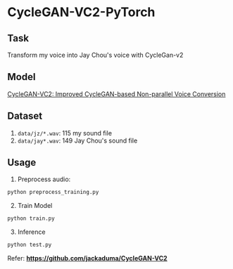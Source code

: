 # **CycleGAN-VC2-PyTorch**
## Task 

Transform my voice into Jay Chou's voice with CycleGan-v2

## Model 

[CycleGAN-VC2: Improved CycleGAN-based Non-parallel Voice Conversion](https://arxiv.org/abs/1904.04631])

## Dataset
1. `data/jz/*.wav`: 115 my sound file
2. `data/jay*.wav`: 149 Jay Chou's sound file

## Usage
1. Preprocess audio:
```python
python preprocess_training.py
```
2. Train Model
```python
python train.py
```
3. Inference
```python
python test.py
```


Refer:
**https://github.com/jackaduma/CycleGAN-VC2**